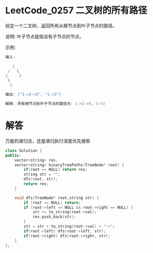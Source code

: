 # LeetCode_0257 二叉树的所有路径
给定一个二叉树，返回所有从根节点到叶子节点的路径。

说明: 叶子节点是指没有子节点的节点。

示例:
```C++
输入:

   1
 /   \
2     3
 \
  5

输出: ["1->2->5", "1->3"]

解释: 所有根节点到叶子节点的路径为: 1->2->5, 1->3
```

# 解答
万能的递归法，还是递归执行深度优先搜索


```C++
class Solution {
public:
    vector<string> res;
    vector<string> binaryTreePaths(TreeNode* root) {
        if(root == NULL) return res;
        string str = "";
        dfs(root, str);
        return res;
    }

    void dfs(TreeNode* root,string str) {
        if (root == NULL) return;  
        if (root->left == NULL && root->right == NULL) {
            str += to_string(root->val);
            res.push_back(str);
        }
        str = str + to_string(root->val) + "->";
        if(root->left) dfs(root->left, str);
        if(root->right) dfs(root->right, str);
    }
};
```